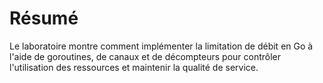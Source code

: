 # Résumé

Le laboratoire montre comment implémenter la limitation de débit en Go à l'aide de goroutines, de canaux et de décompteurs pour contrôler l'utilisation des ressources et maintenir la qualité de service.
